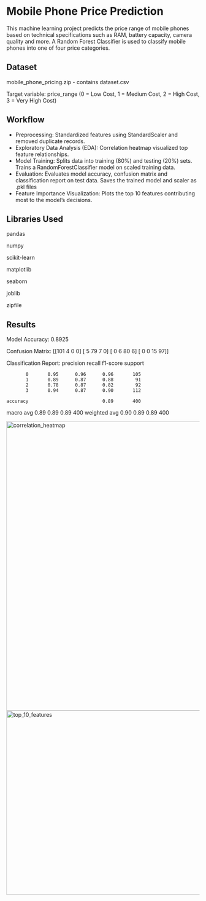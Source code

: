 # Mobile Phone Price Prediction

This machine learning project predicts the price range of mobile phones based on technical specifications such as RAM, battery capacity, camera quality and more. A Random Forest Classifier is used to classify mobile phones into one of four price categories.


## Dataset

mobile_phone_pricing.zip - contains dataset.csv 

Target variable: price_range (0 = Low Cost, 1 = Medium Cost, 2 = High Cost, 3 = Very High Cost)


## Workflow

- Preprocessing: Standardized features using StandardScaler and removed duplicate records.
- Exploratory Data Analysis (EDA): Correlation heatmap visualized top feature relationships.
- Model Training: Splits data into training (80%) and testing (20%) sets. Trains a RandomForestClassifier model on scaled training data.
- Evaluation: Evaluates model accuracy, confusion matrix and classification report on test data. Saves the trained model and scaler as .pkl files
- Feature Importance Visualization: Plots the top 10 features contributing most to the model’s decisions.


## Libraries Used

pandas

numpy

scikit-learn

matplotlib

seaborn

joblib

zipfile


## Results

Model Accuracy: 0.8925

Confusion Matrix:
[[101   4   0   0]
 [  5  79   7   0]
 [  0   6  80   6]
 [  0   0  15  97]]

Classification Report:
              precision    recall  f1-score   support

           0       0.95      0.96      0.96       105
           1       0.89      0.87      0.88        91
           2       0.78      0.87      0.82        92
           3       0.94      0.87      0.90       112

    accuracy                           0.89       400
   macro avg       0.89      0.89      0.89       400
weighted avg       0.90      0.89      0.89       400

<img width="1536" height="754" alt="correlation_heatmap" src="https://github.com/user-attachments/assets/8f428981-82b1-45de-b9bd-6ae06c772ca9" />

<img width="640" height="480" alt="top_10_features" src="https://github.com/user-attachments/assets/96986a7b-5c76-4eb3-a94e-fc631a4d06f4" />

